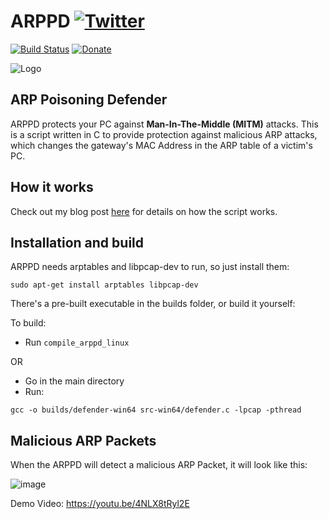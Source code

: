 # ARPPD [![Twitter](https://img.shields.io/twitter/url/http/shields.io.svg?style=social)](https://twitter.com/intent/tweet?text=Get%20protected%20against%20MITM%20attacks%20with%20this%20Github%20Project&url=https://github.com/Prodicode/ARPPD&hashtags=netsec,mitm,security,github)
[![Build Status](https://travis-ci.org/Prodicode/ARPPD.svg?branch=master)](https://travis-ci.org/Prodicode/ARPPD) [![Donate](https://liberapay.com/assets/widgets/donate.svg)](https://liberapay.com/Prodicode/donate)

![Logo](https://i.imgur.com/STjS80e.png)
## ARP Poisoning Defender

ARPPD protects your PC against **Man-In-The-Middle (MITM)** attacks. This is a script written in C to provide protection against malicious ARP attacks, which changes the gateway's MAC Address in the ARP table of a victim's PC.

## How it works

Check out my blog post [here](https://prodicode.com/blog/?p=92) for details on how the script works.


## Installation and build
ARPPD needs arptables and libpcap-dev to run, so just install them:
```
sudo apt-get install arptables libpcap-dev
```

There's a pre-built executable in the builds folder, or build it yourself:

To build:
* Run `compile_arppd_linux`

OR

* Go in the main directory
* Run:
```
gcc -o builds/defender-win64 src-win64/defender.c -lpcap -pthread
```

## Malicious ARP Packets
When the ARPPD will detect a malicious ARP Packet, it will look like this:

![image](https://i.imgur.com/OiRGz9E.png)

Demo Video: https://youtu.be/4NLX8tRyl2E
